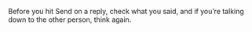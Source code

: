 Before you hit Send on a reply, check what you said, and if you’re talking down to the other person, think again.
